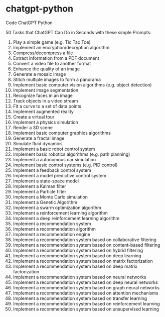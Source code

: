 # chatgpt-python
Code ChatGPT Python

50 Tasks that ChatGPT Can Do in Seconds with these simple Prompts:

1. Play a simple game (e.g. Tic Tac Toe)
2. Implement an encryption/decryption algorithm
3. Compress/decompress a file
4. Extract information from a PDF document
5. Convert a video file to another format
6. Enhance the quality of an image
7. Generate a mosaic image
8. Stitch multiple images to form a panorama
9. Implement basic computer vision algorithms (e.g. object detection)
10. Implement image segmentation
11. Recognize faces in an image
12. Track objects in a video stream
13. Fit a curve to a set of data points
14. Implement augmented reality
15. Create a virtual tour
16. Implement a physics simulation
17. Render a 3D scene
18. Implement basic computer graphics algorithms
19. Generate a fractal image
20. Simulate fluid dynamics
21. Implement a basic robot control system
22. Implement basic robotics algorithms (e.g. path planning)
23. Implement a autonomous car simulation
24. Implement basic control systems (e.g. PID control)
25. Implement a feedback control system
26. Implement a model predictive control system
27. Implement a state-space model
28. Implement a Kalman filter
29. Implement a Particle filter
30. Implement a Monte Carlo simulation
31. Implement a Genetic Algorithm
32. Implement a swarm optimization algorithm
33. Implement a reinforcement learning algorithm
34. Implement a deep reinforcement learning algorithm
35. Implement a recommendation system
36. Implement a recommendation algorithm
37. Implement a recommendation engine
38. Implement a recommendation system based on collaborative filtering
39. Implement a recommendation system based on content-based filtering
40. Implement a recommendation system based on hybrid filtering
41. Implement a recommendation system based on deep learning
42. Implement a recommendation system based on matrix factorization
43. Implement a recommendation system based on deep matrix factorization
44. Implement a recommendation system based on neural networks
45. Implement a recommendation system based on deep neural networks
46. Implement a recommendation system based on graph neural networks
47. Implement a recommendation system based on attention mechanisms
48. Implement a recommendation system based on transfer learning
49. Implement a recommendation system based on reinforcement learning
50. Implement a recommendation system based on unsupervised learning
